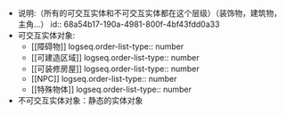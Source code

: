 - 说明:（所有的可交互实体和不可交互实体都在这个层级）（装饰物，建筑物，主角...）
  id:: 68a54b17-190a-4981-800f-4bf43fdd0a33
- 可交互实体对象:
	- [[障碍物]]
	  logseq.order-list-type:: number
	- [[可建造区域]]
	  logseq.order-list-type:: number
	- [[可装修房屋]]
	  logseq.order-list-type:: number
	- [[NPC]]
	  logseq.order-list-type:: number
	- [[特殊物体]]
	  logseq.order-list-type:: number
- 不可交互实体对象：静态的实体对象